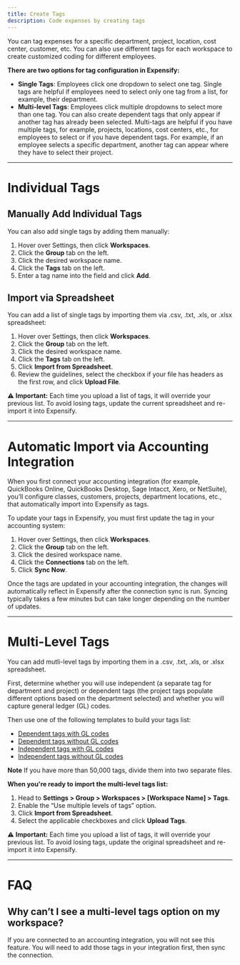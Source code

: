 ```yaml
---
title: Create Tags
description: Code expenses by creating tags
---
```

<div id="expensify-classic" markdown="1">

You can tag expenses for a specific department, project, location, cost center, customer, etc. You can also use different tags for each workspace to create customized coding for different employees.

**There are two options for tag configuration in Expensify:**
- **Single Tags**: Employees click one dropdown to select one tag. Single tags are helpful if employees need to select only one tag from a list, for example, their department.
- **Multi-level Tags**: Employees click multiple dropdowns to select more than one tag. You can also create dependent tags that only appear if another tag has already been selected. Multi-tags are helpful if you have multiple tags, for example, projects, locations, cost centers, etc., for employees to select or if you have dependent tags. For example, if an employee selects a specific department, another tag can appear where they have to select their project. 

---

# Individual Tags

## Manually Add Individual Tags

You can also add single tags by adding them manually:
1. Hover over Settings, then click **Workspaces**. 
2. Click the **Group** tab on the left. 
3. Click the desired workspace name. 
4. Click the **Tags** tab on the left. 
5. Enter a tag name into the field and click **Add**. 

## Import via Spreadsheet

You can add a list of single tags by importing them via .csv, .txt, .xls, or .xlsx spreadsheet:
1. Hover over Settings, then click **Workspaces**. 
2. Click the **Group** tab on the left. 
3. Click the desired workspace name. 
4. Click the **Tags** tab on the left. 
5. Click **Import from Spreadsheet**.
6. Review the guidelines, select the checkbox if your file has headers as the first row, and click **Upload File**. 

⚠️ **Important:** Each time you upload a list of tags, it will override your previous list. To avoid losing tags, update the current spreadsheet and re-import it into Expensify.

---

# Automatic Import via Accounting Integration

When you first connect your accounting integration (for example, QuickBooks Online, QuickBooks Desktop, Sage Intacct, Xero, or NetSuite), you’ll configure classes, customers, projects, department locations, etc., that automatically import into Expensify as tags.

To update your tags in Expensify, you must first update the tag in your accounting system:
1. Hover over Settings, then click **Workspaces**.
2. Click the **Group** tab on the left.
3. Click the desired workspace name.
4. Click the **Connections** tab on the left.
5. Click **Sync Now**.

Once the tags are updated in your accounting integration, the changes will automatically reflect in Expensify after the connection sync is run. Syncing typically takes a few minutes but can take longer depending on the number of updates.

---

# Multi-Level Tags

You can add mutli-level tags by importing them in a .csv, .txt, .xls, or .xlsx spreadsheet.

First, determine whether you will use independent (a separate tag for department and project) or dependent tags (the project tags populate different options based on the department selected) and whether you will capture general ledger (GL) codes. 

Then use one of the following templates to build your tags list:
   - [Dependent tags with GL codes]({{site.url}}/assets/Files/Dependent+with+GL+codes+format.csv)
   - [Dependent tags without GL codes]({{site.url}}/assets/Files/Dependent+without+GL+codes+format.csv)
   - [Independent tags with GL codes]({{site.url}}/assets/Files/Independent+with+GL+codes+format.csv)
   - [Independent tags without GL codes]({{site.url}}/assets/Files/Independent+without+GL+codes+format.csv)

**Note** If you have more than 50,000 tags, divide them into two separate files.

**When you're ready to import the multi-level tags list:**
1. Head to **Settings > Group > Workspaces > [Workspace Name] > Tags**.
2. Enable the “Use multiple levels of tags” option.
3. Click **Import from Spreadsheet**.
4. Select the applicable checkboxes and click **Upload Tags**.  

⚠️ **Important:** Each time you upload a list of tags, it will override your previous list. To avoid losing tags, update the original spreadsheet and re-import it into Expensify.

---

# FAQ

## Why can’t I see a multi-level tags option on my workspace?

If you are connected to an accounting integration, you will not see this feature. You will need to add those tags in your integration first, then sync the connection.
 
</div>
